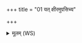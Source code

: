 +++
title = "01 यत् क्षीरमुपसिच्य"

+++
<details><summary>मूलम् (WS)</summary>

यत् क्षीरमुपसिच्य प्रथमं प्राश्नाति किलासः प्रतिग्रहीतारं हन्ति ॥ १ ॥
</details>